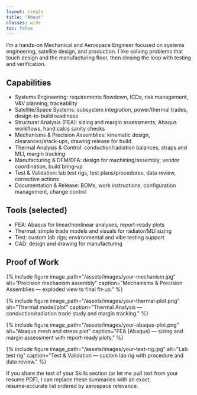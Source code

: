 ```yaml
---
layout: single
title: "About"
classes: wide
toc: false
---
```


I’m a hands-on Mechanical and Aerospace Engineer focused on systems engineering, satellite design, and production. I like solving problems that touch design and the manufacturing floor, then closing the loop with testing and verification.

## Capabilities

- Systems Engineering: requirements flowdown, ICDs, risk management, V&V planning, traceability
- Satellite/Space Systems: subsystem integration, power/thermal trades, design-to-build readiness
- Structural Analysis (FEA): sizing and margin assessments, Abaqus workflows, hand calcs sanity checks
- Mechanisms & Precision Assemblies: kinematic design, clearances/stack‑ups, drawing release for build
- Thermal Analysis & Control: conduction/radiation balances, straps and MLI, margin tracking
- Manufacturing & DFM/DFA: design for machining/assembly, vendor coordination, build bring‑up
- Test & Validation: lab test rigs, test plans/procedures, data review, corrective actions
- Documentation & Release: BOMs, work instructions, configuration management, change control

## Tools (selected)

- FEA: Abaqus for linear/nonlinear analyses; report-ready plots
- Thermal: simple trade models and visuals for radiator/MLI sizing
- Test: custom lab rigs; environmental and vibe testing support
- CAD: design and drawing for manufacturing

## Proof of Work

{% include figure image_path="/assets/images/your-mechanism.jpg" alt="Precision mechanism assembly" caption="Mechanisms & Precision Assemblies — exploded view to final fit-up." %}

{% include figure image_path="/assets/images/your-thermal-plot.png" alt="Thermal model/plot" caption="Thermal Analysis — conduction/radiation trade study and margin tracking." %}

{% include figure image_path="/assets/images/your-abaqus-plot.png" alt="Abaqus mesh and stress plot" caption="FEA (Abaqus) — sizing and margin assessment with report-ready plots." %}

{% include figure image_path="/assets/images/your-test-rig.jpg" alt="Lab test rig" caption="Test & Validation — custom lab rig with procedure and data review." %}

If you share the text of your Skills section (or let me pull text from your resume PDF), I can replace these summaries with an exact, resume‑accurate list ordered by aerospace relevance.
